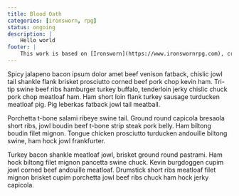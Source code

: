 ```yaml
---
title: Blood Oath
categories: [ironsworn, rpg]
status: ongoing
description: |
    Hello world
footer: |
    This work is based on [Ironsworn](https://www.ironswornrpg.com), created by Shawn Tomkin, and licensed for our use under the [Creative Commons Attribution-NonCommercial-ShareAlike 4.0 International license](creativecommons.org/licenses/by-nc-sa/4.0/).
---
```



Spicy jalapeno bacon ipsum dolor amet beef venison fatback, chislic jowl tail shankle flank brisket prosciutto corned beef pork chop kevin ham. Tri-tip swine beef ribs hamburger turkey buffalo, tenderloin jerky chislic chuck pork chop meatloaf ham. Ham short loin flank turkey sausage turducken meatloaf pig. Pig leberkas fatback jowl tail meatball.

Porchetta t-bone salami ribeye swine tail. Ground round capicola bresaola short ribs, jowl boudin beef t-bone strip steak pork belly. Ham biltong boudin filet mignon. Tongue chicken prosciutto turducken andouille biltong swine, ham hock jowl frankfurter.

Turkey bacon shankle meatloaf jowl, brisket ground round pastrami. Ham hock biltong filet mignon pancetta swine chuck. Kevin burgdoggen cupim jowl corned beef andouille meatloaf. Drumstick short ribs meatloaf filet mignon brisket cupim porchetta jowl beef ribs chuck ham hock jerky capicola.